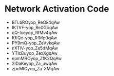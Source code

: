 # Network Activation Code
* BTLbROyop_ReOk4qAw
* IKTVF-yop_Re0GoqAw
* qQ-Iceyop_RfMv4qAw
* KfIQc-yop_RfMp0qAw
* PY9mQ-yop_ZeVvkqAw
* nXTlV-yop_Ze5dMqAw
* YTIcBuyop_ZexXgqAw
* epmMROyop_ZfK2QqAw
* 2IDaKeyop_Za_uwqAw
* zpcMIOyop_Za-XMqAw